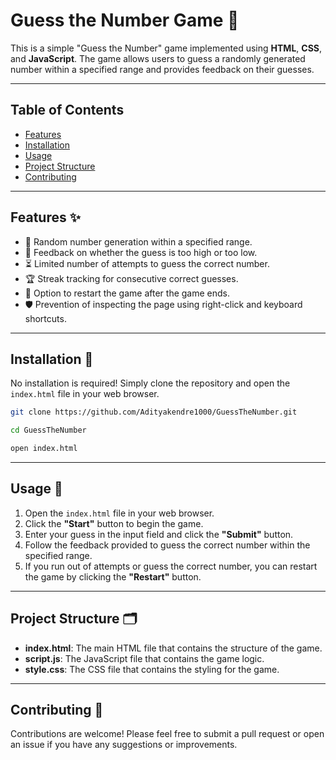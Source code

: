 # Guess the Number Game 🎯

This is a simple "Guess the Number" game implemented using **HTML**, **CSS**, and **JavaScript**. The game allows users to guess a randomly generated number within a specified range and provides feedback on their guesses.

---

## Table of Contents

- [Features](#features)
- [Installation](#installation)
- [Usage](#usage)
- [Project Structure](#project-structure)
- [Contributing](#contributing)

---

## Features ✨

- 🎲 Random number generation within a specified range.
- 📝 Feedback on whether the guess is too high or too low.
- ⏳ Limited number of attempts to guess the correct number.
- 🏆 Streak tracking for consecutive correct guesses.
- 🔄 Option to restart the game after the game ends.
- 🛡️ Prevention of inspecting the page using right-click and keyboard shortcuts.

---

## Installation 🚀

No installation is required! Simply clone the repository and open the `index.html` file in your web browser.

```bash
git clone https://github.com/Adityakendre1000/GuessTheNumber.git
```
```bash
cd GuessTheNumber
```
```bash
open index.html
```

---

## Usage 📖

1. Open the `index.html` file in your web browser.
2. Click the **"Start"** button to begin the game.
3. Enter your guess in the input field and click the **"Submit"** button.
4. Follow the feedback provided to guess the correct number within the specified range.
5. If you run out of attempts or guess the correct number, you can restart the game by clicking the **"Restart"** button.

---

## Project Structure 🗂️

- **index.html**: The main HTML file that contains the structure of the game.
- **script.js**: The JavaScript file that contains the game logic.
- **style.css**: The CSS file that contains the styling for the game.

---

## Contributing 🤝

Contributions are welcome! Please feel free to submit a pull request or open an issue if you have any suggestions or improvements.

